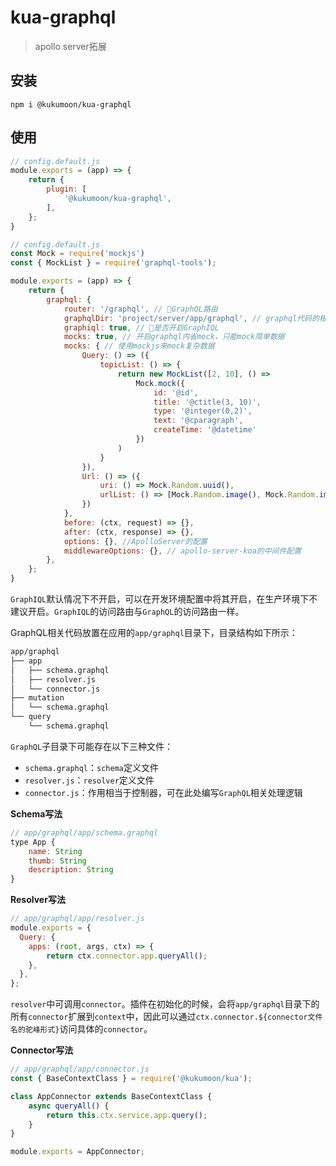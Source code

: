 # kua-graphql

> apollo server拓展

## 安装

```shell script
npm i @kukumoon/kua-graphql
```

## 使用


```javascript
// config.default.js
module.exports = (app) => {
    return {
        plugin: [
            '@kukumoon/kua-graphql',
        ],
    };
}
```

```javascript
// config.default.js
const Mock = require('mockjs')
const { MockList } = require('graphql-tools');

module.exports = (app) => {
    return {
        graphql: {
            router: '/graphql', // GraphQL路由
            graphqlDir: 'project/server/app/graphql', // graphql代码的根目录，默认为应用的app/graphql目录, 支持多目录(传数组)
            graphiql: true, // 是否开启GraphIQL
            mocks: true, // 开启graphql内省mock，只能mock简单数据
            mocks: { // 使用mockjs来mock复杂数据
                Query: () => ({
                    topicList: () => {
                        return new MockList([2, 10], () =>
                            Mock.mock({
                                id: '@id',
                                title: '@ctitle(3, 10)',
                                type: '@integer(0,2)',
                                text: '@cparagraph',
                                createTime: '@datetime'
                            })
                        )
                    }
                }),
                Url: () => ({
                    uri: () => Mock.Random.uuid(),
                    urlList: () => [Mock.Random.image(), Mock.Random.image()]
                })
            },
            before: (ctx, request) => {},
            after: (ctx, response) => {},
            options: {}, //ApolloServer的配置
            middlewareOptions: {}, // apollo-server-koa的中间件配置
        },
    };
}
```
`GraphIQL`默认情况下不开启，可以在开发环境配置中将其开启，在生产环境下不建议开启。`GraphIQL`的访问路由与`GraphQL`的访问路由一样。

GraphQL相关代码放置在应用的`app/graphql`目录下，目录结构如下所示：
```bash
app/graphql
├── app
│   ├── schema.graphql
│   ├── resolver.js
│   └── connector.js
├── mutation
│   └── schema.graphql
└── query
    └── schema.graphql
```

`GraphQL`子目录下可能存在以下三种文件：
- `schema.graphql`：`schema`定义文件
- `resolver.js`：`resolver`定义文件
- `connector.js`：作用相当于控制器，可在此处编写`GraphQL`相关处理逻辑

**Schema写法**
```javascript
// app/graphql/app/schema.graphql
type App {
    name: String
    thumb: String
    description: String
}
```

**Resolver写法**
```javascript
// app/graphql/app/resolver.js
module.exports = {
  Query: {
    apps: (root, args, ctx) => {
        return ctx.connector.app.queryAll();
    },
  },
};
```
`resolver`中可调用`connector`。插件在初始化的时候，会将`app/graphql`目录下的所有`connector`扩展到`context`中，因此可以通过`ctx.connector.${connector文件名的驼峰形式}`访问具体的`connector`。

**Connector写法**
```javascript
// app/graphql/app/connector.js
const { BaseContextClass } = require('@kukumoon/kua');

class AppConnector extends BaseContextClass {
    async queryAll() {
        return this.ctx.service.app.query();
    }
}

module.exports = AppConnector;
```
